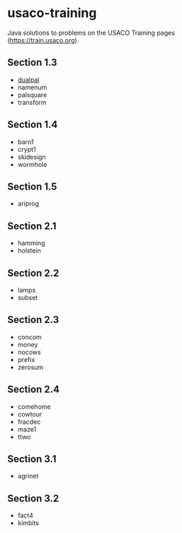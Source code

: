 # usaco-training
Java solutions to problems on the USACO Training pages (https://train.usaco.org).

## Section 1.3
- [dualpal](src/Section/dualpal.java)
- namenum
- palsquare
- transform
## Section 1.4
- barn1
- crypt1
- skidesign
- wormhole
## Section 1.5
- ariprog
## Section 2.1
- hamming
- holstein
## Section 2.2
- lamps
- subset
## Section 2.3
- concom
- money
- nocows
- prefix
- zerosum
## Section 2.4
- comehome
- cowtour
- fracdec
- maze1
- ttwo
## Section 3.1
- agrinet
## Section 3.2
- fact4
- kimbits
